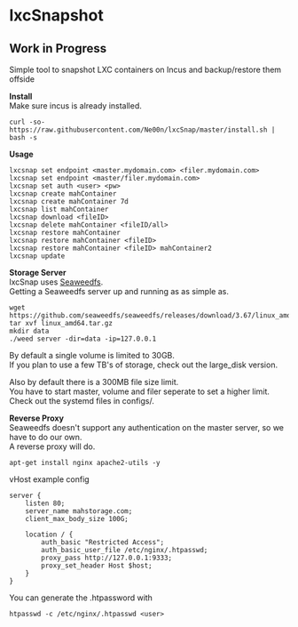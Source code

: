 # lxcSnapshot
## Work in Progress
Simple tool to snapshot LXC containers on Incus and backup/restore them offside

**Install**<br>
Make sure incus is already installed.<br>
```
curl -so- https://raw.githubusercontent.com/Ne00n/lxcSnap/master/install.sh | bash -s
```

**Usage**<br>
```
lxcsnap set endpoint <master.mydomain.com> <filer.mydomain.com>
lxcsnap set endpoint <master/filer.mydomain.com>
lxcsnap set auth <user> <pw>
lxcsnap create mahContainer
lxcsnap create mahContainer 7d
lxcsnap list mahContainer
lxcsnap download <fileID>
lxcsnap delete mahContainer <fileID/all>
lxcsnap restore mahContainer
lxcsnap restore mahContainer <fileID>
lxcsnap restore mahContainer <fileID> mahContainer2
lxcsnap update
```

**Storage Server**<br>
lxcSnap uses [Seaweedfs](https://github.com/seaweedfs/seaweedfs).<br>
Getting a Seaweedfs server up and running as as simple as.<br>
```
wget https://github.com/seaweedfs/seaweedfs/releases/download/3.67/linux_amd64.tar.gz
tar xvf linux_amd64.tar.gz
mkdir data
./weed server -dir=data -ip=127.0.0.1
```
By default a single volume is limited to 30GB.<br>
If you plan to use a few TB's of storage, check out the large_disk version.<br>

Also by default there is a 300MB file size limit.<br>
You have to start master, volume and filer seperate to set a higher limit.<br>
Check out the systemd files in configs/.<br>

**Reverse Proxy**<br>
Seaweedfs doesn't support any authentication on the master server, so we have to do our own.<br>
A reverse proxy will do.<br>
```
apt-get install nginx apache2-utils -y
```
vHost example config
```
server {
    listen 80;
    server_name mahstorage.com;
    client_max_body_size 100G;

    location / {
        auth_basic "Restricted Access";
        auth_basic_user_file /etc/nginx/.htpasswd;
        proxy_pass http://127.0.0.1:9333;
        proxy_set_header Host $host;
    }
}
```
You can generate the .htpassword with<br>
```
htpasswd -c /etc/nginx/.htpasswd <user>
```